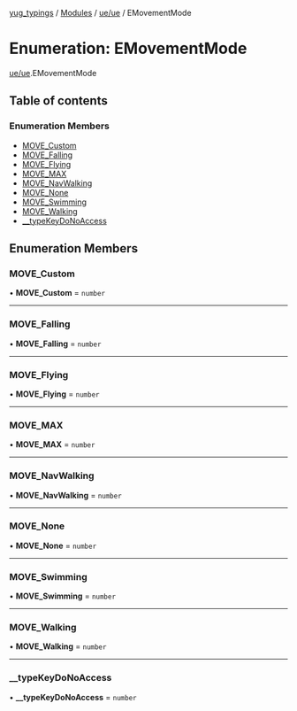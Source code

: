[yug_typings](../README.md) / [Modules](../modules.md) / [ue/ue](../modules/ue_ue.md) / EMovementMode

# Enumeration: EMovementMode

[ue/ue](../modules/ue_ue.md).EMovementMode

## Table of contents

### Enumeration Members

- [MOVE\_Custom](ue_ue.EMovementMode.md#move_custom)
- [MOVE\_Falling](ue_ue.EMovementMode.md#move_falling)
- [MOVE\_Flying](ue_ue.EMovementMode.md#move_flying)
- [MOVE\_MAX](ue_ue.EMovementMode.md#move_max)
- [MOVE\_NavWalking](ue_ue.EMovementMode.md#move_navwalking)
- [MOVE\_None](ue_ue.EMovementMode.md#move_none)
- [MOVE\_Swimming](ue_ue.EMovementMode.md#move_swimming)
- [MOVE\_Walking](ue_ue.EMovementMode.md#move_walking)
- [\_\_typeKeyDoNoAccess](ue_ue.EMovementMode.md#__typekeydonoaccess)

## Enumeration Members

### MOVE\_Custom

• **MOVE\_Custom** = `number`

___

### MOVE\_Falling

• **MOVE\_Falling** = `number`

___

### MOVE\_Flying

• **MOVE\_Flying** = `number`

___

### MOVE\_MAX

• **MOVE\_MAX** = `number`

___

### MOVE\_NavWalking

• **MOVE\_NavWalking** = `number`

___

### MOVE\_None

• **MOVE\_None** = `number`

___

### MOVE\_Swimming

• **MOVE\_Swimming** = `number`

___

### MOVE\_Walking

• **MOVE\_Walking** = `number`

___

### \_\_typeKeyDoNoAccess

• **\_\_typeKeyDoNoAccess** = `number`
